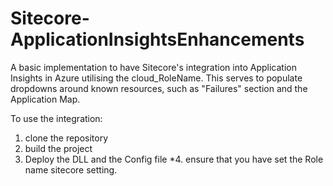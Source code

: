 # Sitecore-ApplicationInsightsEnhancements
A basic implementation to have Sitecore's integration into Application Insights in Azure utilising the cloud_RoleName. This serves to populate dropdowns around known resources, such as "Failures" section and the Application Map.

To use the integration:
1. clone the repository
2. build the project
3. Deploy the DLL and the Config file
*4. ensure that you have set the Role name sitecore setting.